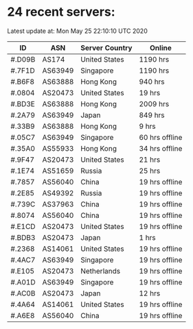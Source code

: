 # 24 recent servers:

Latest update at: Mon May 25 22:10:10 UTC 2020

| ID | ASN | Server Country | Online |
| -- | --- | -------------- | ------ |
| #.D09B | AS174 | United States | 1190 hrs |
| #.7F1D | AS63949 | Singapore | 1190 hrs |
| #.B6F8 | AS63888 | Hong Kong | 940 hrs |
| #.0804 | AS20473 | United States | 19 hrs |
| #.BD3E | AS63888 | Hong Kong | 2009 hrs |
| #.2A79 | AS63949 | Japan | 849 hrs |
| #.33B9 | AS63888 | Hong Kong | 9 hrs |
| #.05C7 | AS63949 | Singapore | 60 hrs offline |
| #.35A0 | AS55933 | Hong Kong | 34 hrs offline |
| #.9F47 | AS20473 | United States | 21 hrs |
| #.1E74 | AS51659 | Russia | 25 hrs |
| #.7857 | AS56040 | China | 19 hrs offline |
| #.2E85 | AS49392 | Russia | 19 hrs offline |
| #.739C | AS37963 | China | 19 hrs offline |
| #.8074 | AS56040 | China | 19 hrs offline |
| #.E1CD | AS20473 | United States | 19 hrs offline |
| #.BDB3 | AS20473 | Japan | 1 hrs |
| #.2368 | AS14061 | United States | 19 hrs offline |
| #.4AC7 | AS63949 | Singapore | 19 hrs offline |
| #.E105 | AS20473 | Netherlands | 19 hrs offline |
| #.A01D | AS63949 | Singapore | 19 hrs offline |
| #.AC0B | AS20473 | Japan | 12 hrs |
| #.4A64 | AS14061 | United States | 19 hrs offline |
| #.A6E8 | AS56040 | China | 19 hrs offline |

